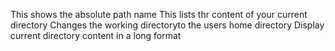 This shows the absolute path name
This lists thr content of your current directory
Changes the working directoryto the users home directory
Display current directory content in a long format
